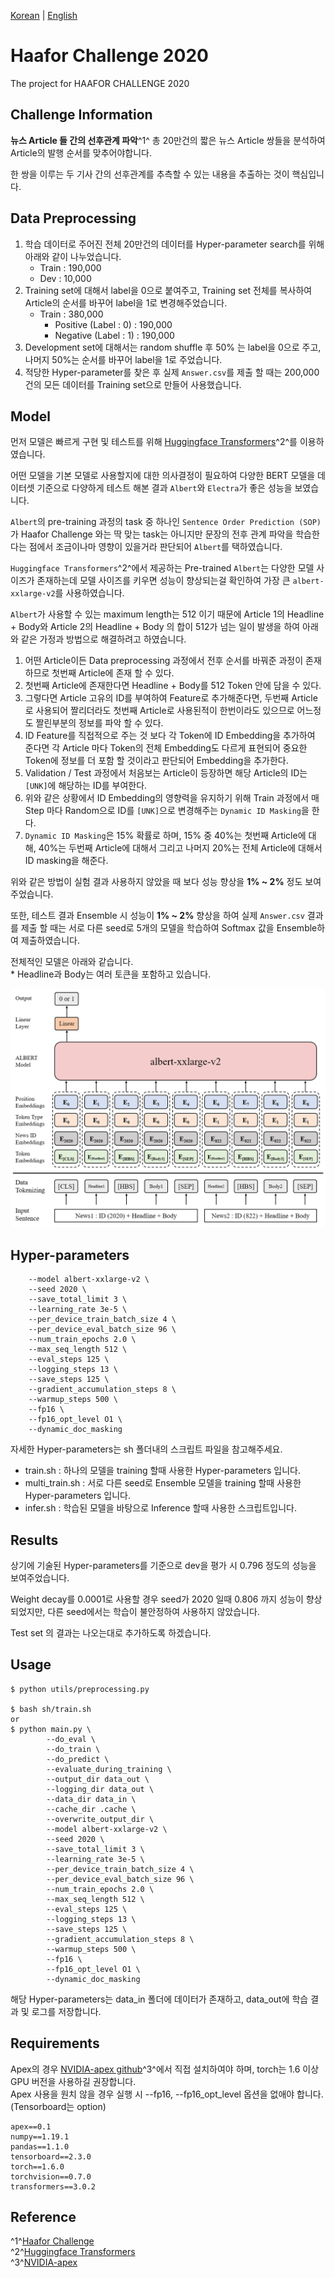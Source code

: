 [Korean](README.md) | [English](README_ENG.md)
# Haafor Challenge 2020
The project for HAAFOR CHALLENGE 2020

## Challenge Information
**뉴스 Article 들 간의 선후관계 파악**^1^
총 20만건의 짧은 뉴스 Article 쌍들을 분석하여 Article의 발행 순서를 맞추어야합니다.  

한 쌍을 이루는 두 기사 간의 선후관계를 추측할 수 있는 내용을 추출하는 것이 핵심입니다.

## Data Preprocessing

1. 학습 데이터로 주어진 전체 20만건의 데이터를 Hyper-parameter search를 위해 아래와 같이 나누었습니다.
    - Train : 190,000
    - Dev : 10,000
2. Training set에 대해서 label을 0으로 붙여주고, Training set 전체를 복사하여 Article의 순서를 바꾸어 label을 1로 변경해주었습니다.
    - Train : 380,000
        - Positive (Label : 0) : 190,000
        - Negative (Label : 1) : 190,000
3. Development set에 대해서는 random shuffle 후 50% 는 label을 0으로 주고, 나머지 50%는 순서를 바꾸어 label을 1로 주었습니다.
4. 적당한 Hyper-parameter를 찾은 후 실제 `Answer.csv`를 제출 할 때는 200,000건의 모든 데이터를 Training set으로 만들어 사용했습니다.

## Model
먼저 모델은 빠르게 구현 및 테스트를 위해 [Huggingface Transformers](https://github.com/huggingface/transformers)^2^를 이용하였습니다.

어떤 모델을 기본 모델로 사용할지에 대한 의사결정이 필요하여 다양한 BERT 모델을 데이터셋 기준으로 다양하게 테스트 해본 결과 `Albert`와 `Electra`가 좋은 성능을 보였습니다.  

`Albert`의 pre-training 과정의 task 중 하나인 `Sentence Order Prediction (SOP)`가 Haafor Challenge 와는 딱 맞는 task는 아니지만 문장의 전후 관계 파악을 학습한다는 점에서 조금이나마 영향이 있을거라 판단되어 `Albert`를 택하였습니다. 

`Huggingface Transformers`^2^에서 제공하는 Pre-trained `Albert`는 다양한 모델 사이즈가 존재하는데 모델 사이즈를 키우면 성능이 향상되는걸 확인하여 가장 큰 `albert-xxlarge-v2`를 사용하였습니다.

`Albert`가 사용할 수 있는 maximum length는 512 이기 때문에 Article 1의 Headline + Body와 Article 2의 Headline + Body 의 합이 512가 넘는 일이 발생을 하여 아래와 같은 가정과 방법으로 해결하려고 하였습니다.
1. 어떤 Article이든 Data preprocessing 과정에서 전후 순서를 바꿔준 과정이 존재하므로 첫번째 Article에 존재 할 수 있다.
2. 첫번째 Article에 존재한다면 Headline + Body를 512 Token 안에 담을 수 있다.
3. 그렇다면 Article 고유의 ID를 부여하여 Feature로 추가해준다면, 두번째 Article로 사용되어 짤리더라도 첫번째 Article로 사용된적이 한번이라도 있으므로 어느정도 짤린부분의 정보를 파악 할 수 있다.
4. ID Feature를 직접적으로 주는 것 보다 각 Token에 ID Embedding을 추가하여 준다면 각 Article 마다 Token의 전체 Embedding도 다르게 표현되어 중요한 Token에 정보를 더 포함 할 것이라고 판단되어 Embedding을 추가한다.
5. Validation / Test 과정에서 처음보는 Article이 등장하면 해당 Article의 ID는 `[UNK]`에 해당하는 ID를 부여한다.
6. 위와 같은 상황에서 ID Embedding의 영향력을 유지하기 위해 Train 과정에서 매 Step 마다 Random으로 ID를 `[UNK]`으로 변경해주는 `Dynamic ID Masking`을 한다.
7. `Dynamic ID Masking`은 15% 확률로 하며, 15% 중 40%는 첫번째 Article에 대해, 40%는 두번째 Article에 대해서 그리고 나머지 20%는 전체 Article에 대해서 ID masking을 해준다.
    
위와 같은 방법이 실험 결과 사용하지 않았을 때 보다 성능 향상을 **1% ~ 2%** 정도 보여주었습니다.

또한, 테스트 결과 Ensemble 시 성능이 **1% ~ 2%** 향상을 하여 실제 `Answer.csv` 결과를 제출 할 때는 서로 다른 seed로 5개의 모델을 학습하여 Softmax 값을 Ensemble하여 제출하였습니다.

전체적인 모델은 아래와 같습니다.  
\* Headline과 Body는 여러 토큰을 포함하고 있습니다.

![Model](asset/model.png)

## Hyper-parameters
```shell script
    --model albert-xxlarge-v2 \
    --seed 2020 \
    --save_total_limit 3 \
    --learning_rate 3e-5 \
    --per_device_train_batch_size 4 \
    --per_device_eval_batch_size 96 \
    --num_train_epochs 2.0 \
    --max_seq_length 512 \
    --eval_steps 125 \
    --logging_steps 13 \
    --save_steps 125 \
    --gradient_accumulation_steps 8 \
    --warmup_steps 500 \
    --fp16 \
    --fp16_opt_level O1 \
    --dynamic_doc_masking
```
자세한 Hyper-parameters는 sh 폴더내의 스크립트 파일을 참고해주세요.
- train.sh : 하나의 모델을 training 할때 사용한 Hyper-parameters 입니다.
- multi_train.sh : 서로 다른 seed로 Ensemble 모델을 training 할때 사용한 Hyper-parameters 입니다. 
- infer.sh : 학습된 모델을 바탕으로 Inference 할때 사용한 스크립트입니다.

## Results

상기에 기술된 Hyper-parameters를 기준으로 dev을 평가 시 0.796 정도의 성능을 보여주었습니다.  

Weight decay를 0.0001로 사용할 경우 seed가 2020 일때 0.806 까지 성능이 향상 되었지만, 다른 seed에서는 학습이 불안정하여 사용하지 않았습니다.

Test set 의 결과는 나오는대로 추가하도록 하겠습니다.

## Usage
```shell script
$ python utils/preprocessing.py

$ bash sh/train.sh
or
$ python main.py \
        --do_eval \
        --do_train \
        --do_predict \
        --evaluate_during_training \
        --output_dir data_out \
        --logging_dir data_out \
        --data_dir data_in \
        --cache_dir .cache \
        --overwrite_output_dir \
        --model albert-xxlarge-v2 \
        --seed 2020 \
        --save_total_limit 3 \
        --learning_rate 3e-5 \
        --per_device_train_batch_size 4 \
        --per_device_eval_batch_size 96 \
        --num_train_epochs 2.0 \
        --max_seq_length 512 \
        --eval_steps 125 \
        --logging_steps 13 \
        --save_steps 125 \
        --gradient_accumulation_steps 8 \
        --warmup_steps 500 \
        --fp16 \
        --fp16_opt_level O1 \
        --dynamic_doc_masking

```

해당 Hyper-parameters는 data_in 폴더에 데이터가 존재하고, data_out에 학습 결과 및 로그를 저장합니다.  

## Requirements
Apex의 경우 [NVIDIA-apex github](https://github.com/NVIDIA/apex)^3^에서 직접 설치하여야 하며, torch는 1.6 이상 GPU 버전을 사용하길 권장합니다.  
Apex 사용을 원치 않을 경우 실행 시 --fp16, --fp16_opt_level 옵션을 없애야 합니다.  
(Tensorboard는 option)
```
apex==0.1
numpy==1.19.1
pandas==1.1.0
tensorboard==2.3.0
torch==1.6.0
torchvision==0.7.0
transformers==3.0.2
```

## Reference
^1^[Haafor Challenge](https://www.haafor.com/challenge/)  
^2^[Huggingface Transformers](https://github.com/huggingface/transformers)  
^3^[NVIDIA-apex](https://github.com/NVIDIA/apex)